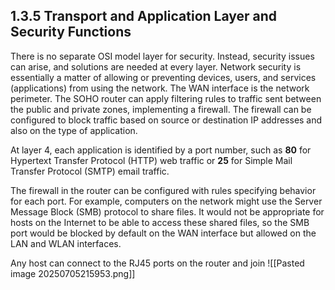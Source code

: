 ## 1.3.5 Transport and Application Layer and Security Functions

There is no separate OSI model layer for security. Instead, security issues can arise, and solutions are needed at every layer. Network security is essentially a matter of allowing or preventing devices, users, and services (applications) from using the network. The WAN interface is the network perimeter. The SOHO router can apply filtering rules to traffic sent between the public and private zones, implementing a firewall. The firewall can be configured to block traffic based on source or destination IP addresses and also on the type of application.

At layer 4, each application is identified by a port number, such as **80** for Hypertext Transfer Protocol (HTTP) web traffic or **25** for Simple Mail Transfer Protocol (SMTP) email traffic.

The firewall in the router can be configured with rules specifying behavior for each port. For example, computers on the network might use the Server Message Block (SMB) protocol to share files. It would not be appropriate for hosts on the Internet to be able to access these shared files, so the SMB port would be blocked by default on the WAN interface but allowed on the LAN and WLAN interfaces.

Any host can connect to the RJ45 ports on the router and join
![[Pasted image 20250705215953.png]]